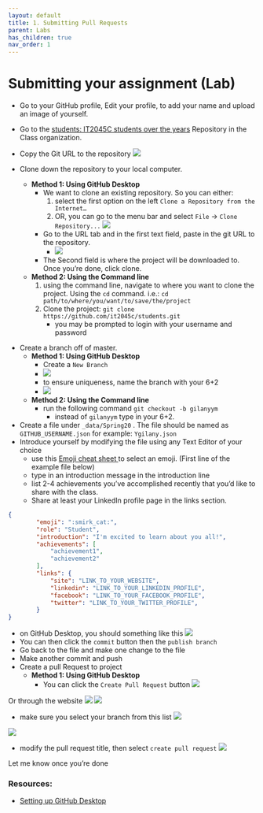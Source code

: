 ```yaml
---
layout: default
title: 1. Submitting Pull Requests
parent: Labs
has_children: true
nav_order: 1
---
```


# Submitting your assignment (Lab)
- Go to your GitHub profile, Edit your profile, to add your name and upload an image of yourself.
- Go to the [students: IT2045C students over the years](https://github.com/it2045c/students) Repository in the Class organization.
- Copy the Git URL to the repository
![](assets/009E8A57-A207-4050-871B-56D343F1D15A.png)

- Clone down the repository to your local computer.
	- **Method 1: Using GitHub Desktop**
		- We want to clone an existing repository. So you can either:
			1.  select the first option on the left `Clone a Repository from the Internet…`
			2. OR, you can go to the menu bar and select `File` -> `Clone Repository...`  ![](assets/B457AC18-E59E-43E7-B7D1-D889588EE003.png)
		- Go to the URL tab and in the first text field, paste in the git URL to the repository.
			* ![](assets/54B3ACD6-4DF2-4074-AF9F-376D09C2D235.png)
		* The Second field is where the project will be downloaded to. Once you’re done, click clone.
	* **Method 2: Using the Command line**
		1. using the command line, navigate to where you want to clone the project. Using the `cd` command. i.e.: `cd path/to/where/you/want/to/save/the/project`
		2. Clone the project: `git clone https://github.com/it2045c/students.git`
			* you may be prompted to login with your username and password
* Create a branch off of master.
	- **Method 1: Using GitHub Desktop**
		- Create a `New Branch`
		* ![](assets/16663508-E8D5-4B99-A5A3-D018933FB5AE.png)
		* to ensure uniqueness, name the branch with your 6+2
		* ![](assets/1DBDC2BB-A189-44FC-AFB7-6D046B18D490.png)
	* **Method 2: Using the Command line**
		* run the following command `git checkout -b gilanyym`
			* instead of `gilanyym` type in your 6+2.
* Create a file under `_data/Spring20` . The file should be named as `GITHUB_USERNAME.json` for example: `Ygilany.json`
* Introduce yourself by modifying the file using any Text Editor of your choice
	* use this [ Emoji cheat sheet ](https://www.webfx.com/tools/emoji-cheat-sheet/) to select an emoji. (First line of the example file below)
	* type in an introduction message in the introduction line
	* list 2-4 achievements you’ve accomplished recently that you’d like to share with the class.
	* Share at least your LinkedIn profile page in the links section.
```json
{
		"emoji": ":smirk_cat:",
		"role": "Student",
		"introduction": "I'm excited to learn about you all!",
		"achievements": [
			"achievement1",
			"achievement2"
		],
		"links": {
			"site": "LINK_TO_YOUR_WEBSITE",
			"linkedin": "LINK_TO_YOUR_LINKEDIN_PROFILE",
			"facebook": "LINK_TO_YOUR_FACEBOOK_PROFILE",
			"twitter": "LINK_TO_YOUR_TWITTER_PROFILE",
		}
}
```

* on GitHub Desktop, you should something like this
![](assets/36D13659-CFAF-4462-B2D3-31587BF2C01B.png)
* You can then click the `commit` button then the `publish branch`
* Go back to the file and make one change to the file
* Make another commit and push
* Create a pull Request to project
	- **Method 1: Using GitHub Desktop**
		- You can click the `Create Pull Request` button
![](assets/2EBE1A5E-93B4-4E93-96C3-DF4F804F45C9.png)

Or through the website
![](assets/DDFE8A04-67C2-4EB8-A995-DCADE5ED1107.png)
![](assets/19ED574B-55B4-4F42-908E-9DC444297681.png)

* make sure you select your branch from this list
![](assets/4989F0B0-DFB3-43B7-944D-C4B06211658E.png)

![](assets/259BA281-2F9B-49E8-9F9B-95D5D629CF06.png)
* modify the pull request title, then select `create pull request`
![](assets/60D1B51B-C5D4-45C6-B5E8-49A2AF1B3F27.png)

Let me know once you’re done


### Resources:
- [Setting up GitHub Desktop](../extras/setting_up_github_desktop.md)
